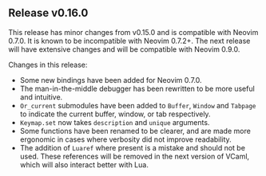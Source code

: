 ## Release v0.16.0

This release has minor changes from v0.15.0 and is compatible with Neovim 0.7.0. It is
known to be incompatible with Neovim 0.7.2+. The next release will have extensive changes
and will be compatible with Neovim 0.9.0.

Changes in this release:

- Some new bindings have been added for Neovim 0.7.0.
- The man-in-the-middle debugger has been rewritten to be more useful and intuitive.
- `Or_current` submodules have been added to `Buffer`, `Window` and `Tabpage` to indicate
  the current buffer, window, or tab respectively.
- `Keymap.set` now takes `description` and `unique` arguments.
- Some functions have been renamed to be clearer, and are made more ergonomic in cases
  where verbosity did not improve readability.
- The addition of `Luaref` where present is a mistake and should not be used. These
  references will be removed in the next version of VCaml, which will also interact better
  with Lua.
